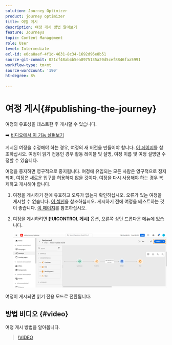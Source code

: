 ```yaml
---
solution: Journey Optimizer
product: journey optimizer
title: 여정 게시
description: 여정 게시 방법 알아보기
feature: Journeys
topic: Content Management
role: User
level: Intermediate
exl-id: e0ca8aef-4f1d-4631-8c34-1692d96e8b51
source-git-commit: 021cf48ab4b5ea8975135a20d5cef8846faa5991
workflow-type: tm+mt
source-wordcount: '190'
ht-degree: 8%

---
```


# 여정 게시{#publishing-the-journey}

여정의 유효성을 테스트한 후 게시할 수 있습니다.

➡️ [비디오에서 이 기능 살펴보기](#video)

게시된 여정을 수정해야 하는 경우, 여정의 새 버전을 만들어야 합니다. [이 페이지](../building-journeys/journey-versions.md)를 참조하십시오. 여정이 읽기 전용인 경우 활동 레이블 및 설명, 여정 이름 및 여정 설명만 수정할 수 있습니다.

여정을 중지하면 영구적으로 중지됩니다. 여정에 유입되는 모든 사람은 영구적으로 정지되며, 여정은 새로운 입구를 허용하지 않을 것이다. 여정을 다시 사용해야 하는 경우 복제하고 게시해야 합니다.

1. 여정을 게시하기 전에 유효하고 오류가 없는지 확인하십시오. 오류가 있는 여정을 게시할 수 없습니다. [이 섹션](../building-journeys/troubleshooting.md#checking-for-errors-before-testing)을 참조하십시오. 게시하기 전에 여정을 테스트하는 것이 좋습니다. [이 페이지](../building-journeys/testing-the-journey.md)를 참조하십시오.
1. 여정을 게시하려면 **[!UICONTROL 게시]** 옵션, 오른쪽 상단 드롭다운 메뉴에 있습니다.

   ![](assets/journeyuc1_18.png)

여정이 게시되면 읽기 전용 모드로 전환됩니다.

## 방법 비디오 {#video}

여정 게시 방법을 알아봅니다.

>[!VIDEO](https://video.tv.adobe.com/v/334238?quality=12)